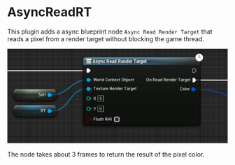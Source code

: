 # AsyncReadRT
This plugin adds a async blueprint node `Async Read Render Target` that reads a pixel from a render target without blocking the game thread.

![BP Node](Resources/bp_node.PNG?raw=true")

The node takes about 3 frames to return the result of the pixel color.
